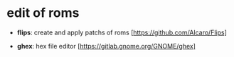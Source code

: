 # edit of roms

- **flips**: create and apply patchs of roms
[https://github.com/Alcaro/Flips]

- **ghex**: hex file editor 
[https://gitlab.gnome.org/GNOME/ghex]